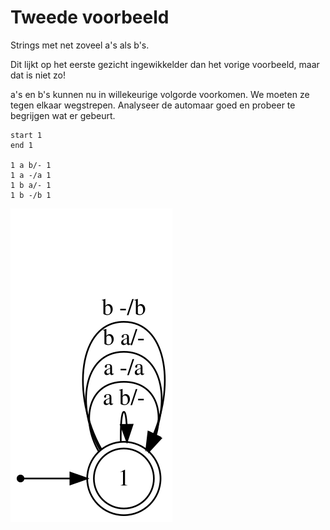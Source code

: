 # Tweede voorbeeld 
Strings met net zoveel a's als b's.

Dit lijkt op het eerste gezicht ingewikkelder dan het vorige voorbeeld, maar dat is niet zo!

a's en b's  kunnen nu in willekeurige volgorde voorkomen. We moeten ze tegen elkaar wegstrepen.
Analyseer de automaar goed en probeer te begrijgen wat er gebeurt.

```
start 1
end 1

1 a b/- 1
1 a -/a 1
1 b a/- 1
1 b -/b 1
```

![Plaatje](./pdautomaat/pdvb1.svg)
